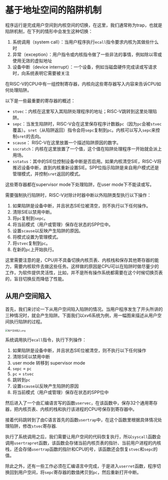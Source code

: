 # 基于地址空间的陷阱机制

程序运行是完成用户空间到内核空间的切换，在这里，我们通常称为trap，也就是陷阱机制，在下列的情形中会发生这种切换：

1. 系统调用（system call）：当用户程序执行`ecall`指令要求内核为其做些什么时
2. 异常（exception）：用户指令或内核指令做了一些非法的事情，例如除以零或使用无效的虚拟地址
3. 设备中断（device interrupt）：一个设备，例如当磁盘硬件完成读或写请求时，向系统表明它需要被关注

在RISC-V的CPU中有一组控制寄存器，内核向这些寄存器写入内容来告诉CPU如何处理陷阱。

以下是一些最重要的寄存器的概述：

- `stvec`：内核在这里写入其陷阱处理程序的地址；RISC-V跳转到这里处理陷阱。
- `sepc`：当发生陷阱时，RISC-V会在这里保存程序计数器`pc`（因为`pc`会被`stvec`覆盖）。`sret`（从陷阱返回）指令会将`sepc`复制到`pc`。内核可以写入`sepc`来控制`sret`的去向。
- `scause`： RISC-V在这里放置一个描述陷阱原因的数字。
- `sscratch`：内核在这里放置了一个值，这个值在陷阱处理程序一开始就会派上用场。
- `sstatus`：其中的SIE位控制设备中断是否启用。如果内核清空SIE，RISC-V将推迟设备中断，直到内核重新设置SIE。SPP位指示陷阱是来自用户模式还是管理模式，并控制`sret`返回的模式。

这些寄存器都在supervisor mode下处理陷阱，在user mode下不能读或写。

需要强制执行陷阱时，RISC-V对除计时器中断以外陷阱类型执行以下操作：

1. 如果陷阱是设备中断，并且状态SIE位被清空，则不执行以下任何操作。
2. 清除SIE以禁用中断。
3. 将`pc`复制到`sepc`。
4. 将当前模式（用户或管理）保存在状态的SPP位中。
5. 设置`scause`以反映产生陷阱的原因。
6. 将模式设置为管理模式。
7. 将`stvec`复制到`pc`。
8. 在新的`pc`上开始执行。

这里需要注意的是，CPU并不具备切换内核页表、内核栈和保存其他寄存器的能力，需要内核软件去做这些任务。这样做的原因是CPU可以在陷阱时做尽量少的工作，为软件提供灵活性，比如，并不是所有操作系统都需要在这个时候切换页表的，盲目切换反而降低了性能。

## 从用户空间陷入

首先，我们来讨论一下从用户空间陷入陷阱的情况。当用户程序发生了开头所讲的三种情况时，就会产生陷阱。下面我们以xv6系统为例，用一幅图来描述从用户空间执行陷阱的过程。

<img src="https://s2.loli.net/2022/07/03/L8xQAH6IDysFpOG.png" alt="用户空间陷入.png" style="zoom: 50%;" />

系统调用执行`ecall`指令，执行下列操作：

1. 如果陷阱是设备中断，并且状态SIE位被清空，则不执行以下任何操作
2. 清除SIE以禁用中断
3. user mode 转移到 supervisor mode
4. `sepc` = `pc`
5. `pc` = `stvec`
6. 跳转到`pc`
7. 设置`scause`以反映产生陷阱的原因
8. 将当前模式（用户或管理）保存在状态的SPP位中

然后进入了一个由汇编语言写的函数`uservec`，在该函数中，保存32个通用寄存器，把内核页表、内核的栈和执行该进程的CPU号保存到寄存器中。

接着代码跳转到了由C语言首先的函数`usertrap`中，在这个函数里根据具体情况处理陷阱，修改`stvec`寄存器.

执行了系统调用之后，我们需要让用户空间的代码恢复执行，所以`syscall`函数会调用`usertrapret`函数，该函数会存储当前内核页表的指针、当前用户进程的内核栈，还会存储`usertrap`函数的指针和CPU的号，该函数还会恢复`stvec`和`sepc`的值。

除此之外，还有一些工作必须在汇编语言中完成，于是进入`userret`函数，程序切换回到用户空间，将`sepc`寄存器的数值拷贝到`pc`，然后重新打开中断。